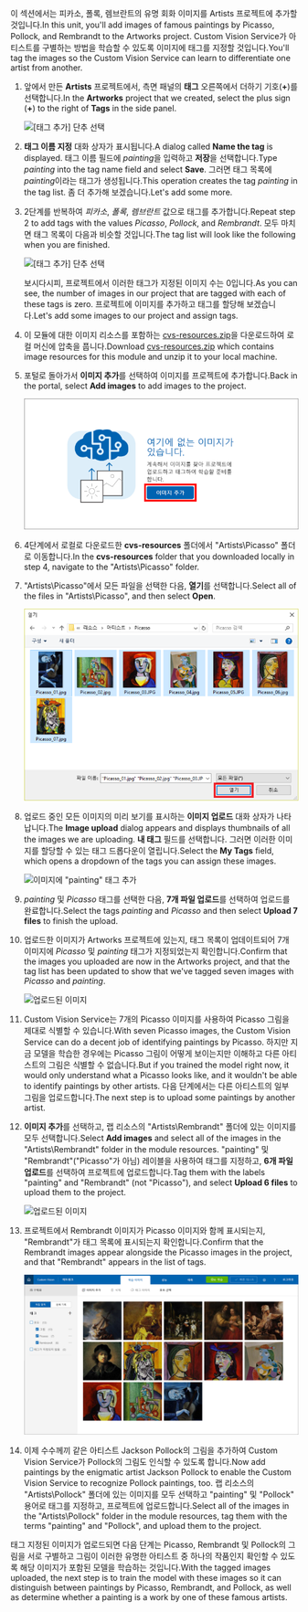 <span data-ttu-id="64639-101">이 섹션에서는 피카소, 폴록, 렘브란트의 유명 회화 이미지를 Artists 프로젝트에 추가할 것입니다.</span><span class="sxs-lookup"><span data-stu-id="64639-101">In this unit, you'll add images of famous paintings by Picasso, Pollock, and Rembrandt to the Artworks project.</span></span> <span data-ttu-id="64639-102">Custom Vision Service가 아티스트를 구별하는 방법을 학습할 수 있도록 이미지에 태그를 지정할 것입니다.</span><span class="sxs-lookup"><span data-stu-id="64639-102">You'll tag the images so the Custom Vision Service can learn to differentiate one artist from another.</span></span>

1. <span data-ttu-id="64639-103">앞에서 만든 **Artists** 프로젝트에서, 측면 패널의 **태그** 오른쪽에서 더하기 기호(**+**)를 선택합니다.</span><span class="sxs-lookup"><span data-stu-id="64639-103">In the **Artworks** project that we created, select the plus sign (**+**) to the right of **Tags** in the side panel.</span></span>

     ![[태그 추가] 단추 선택](../media/2-add-tags.png)

1. <span data-ttu-id="64639-105">**태그 이름 지정** 대화 상자가 표시됩니다.</span><span class="sxs-lookup"><span data-stu-id="64639-105">A dialog called **Name the tag** is displayed.</span></span> <span data-ttu-id="64639-106">태그 이름 필드에 *painting*을 입력하고 **저장**을 선택합니다.</span><span class="sxs-lookup"><span data-stu-id="64639-106">Type *painting* into the tag name field and select **Save**.</span></span> <span data-ttu-id="64639-107">그러면 태그 목록에 *painting*이라는 태그가 생성됩니다.</span><span class="sxs-lookup"><span data-stu-id="64639-107">This operation creates the tag *painting* in the tag list.</span></span> <span data-ttu-id="64639-108">좀 더 추가해 보겠습니다.</span><span class="sxs-lookup"><span data-stu-id="64639-108">Let's add some more.</span></span> 

1. <span data-ttu-id="64639-109">2단계를 반복하여 *피카소*, *폴록*, *렘브란트* 값으로 태그를 추가합니다.</span><span class="sxs-lookup"><span data-stu-id="64639-109">Repeat step 2 to add tags with the values *Picasso*, *Pollock*, and *Rembrandt*.</span></span> <span data-ttu-id="64639-110">모두 마치면 태그 목록이 다음과 비슷할 것입니다.</span><span class="sxs-lookup"><span data-stu-id="64639-110">The tag list will look like the following when you are finished.</span></span>

    ![[태그 추가] 단추 선택](../media/2-tag-list.png)

    <span data-ttu-id="64639-112">보시다시피, 프로젝트에서 이러한 태그가 지정된 이미지 수는 0입니다.</span><span class="sxs-lookup"><span data-stu-id="64639-112">As you can see, the number of images in our project that are tagged with each of these tags is zero.</span></span> <span data-ttu-id="64639-113">프로젝트에 이미지를 추가하고 태그를 할당해 보겠습니다.</span><span class="sxs-lookup"><span data-stu-id="64639-113">Let's add some images to our project and assign tags.</span></span>

1. <span data-ttu-id="64639-114">이 모듈에 대한 이미지 리소스를 포함하는 [cvs-resources.zip](https://github.com/MicrosoftDocs/mslearn-classify-images-with-the-custom-vision-service/raw/master/cvs-resources.zip)을 다운로드하여 로컬 머신에 압축을 풉니다.</span><span class="sxs-lookup"><span data-stu-id="64639-114">Download [cvs-resources.zip](https://github.com/MicrosoftDocs/mslearn-classify-images-with-the-custom-vision-service/raw/master/cvs-resources.zip) which contains image resources for this module and unzip it to your local machine.</span></span> 

1. <span data-ttu-id="64639-115">포털로 돌아가서 **이미지 추가**를 선택하여 이미지를 프로젝트에 추가합니다.</span><span class="sxs-lookup"><span data-stu-id="64639-115">Back in the portal, select **Add images** to add images to the project.</span></span>

    ![Artists 프로젝트에 이미지 추가](../media/2-portal-click-add-images.png)

1. <span data-ttu-id="64639-117">4단계에서 로컬로 다운로드한 **cvs-resources** 폴더에서 "Artists\Picasso" 폴더로 이동합니다.</span><span class="sxs-lookup"><span data-stu-id="64639-117">In the **cvs-resources** folder that you downloaded locally in step 4, navigate to the "Artists\Picasso" folder.</span></span>

1. <span data-ttu-id="64639-118">"Artists\Picasso"에서 모든 파일을 선택한 다음, **열기**를 선택합니다.</span><span class="sxs-lookup"><span data-stu-id="64639-118">Select all of the files in "Artists\Picasso", and then select **Open**.</span></span>

    ![이미지 선택](../media/2-fe-browse-picasso-01.png)

1. <span data-ttu-id="64639-120">업로드 중인 모든 이미지의 미리 보기를 표시하는 **이미지 업로드** 대화 상자가 나타납니다.</span><span class="sxs-lookup"><span data-stu-id="64639-120">The **Image upload** dialog appears and displays thumbnails of all the images we are uploading.</span></span> <span data-ttu-id="64639-121">**내 태그** 필드를 선택합니다. 그러면 이러한 이미지를 할당할 수 있는 태그 드롭다운이 열립니다.</span><span class="sxs-lookup"><span data-stu-id="64639-121">Select the **My Tags** field, which opens a dropdown of the tags you can assign these images.</span></span> 

    ![이미지에 "painting" 태그 추가](../media/2-upload-picasso-tags.png)

1. <span data-ttu-id="64639-123">*painting* 및 *Picasso* 태그를 선택한 다음, **7개 파일 업로드**를 선택하여 업로드를 완료합니다.</span><span class="sxs-lookup"><span data-stu-id="64639-123">Select the tags *painting* and *Picasso* and then select **Upload 7 files** to finish the upload.</span></span> 

1. <span data-ttu-id="64639-124">업로드한 이미지가 Artworks 프로젝트에 있는지, 태그 목록이 업데이트되어 7개 이미지에 *Picasso* 및 *painting* 태그가 지정되었는지 확인합니다.</span><span class="sxs-lookup"><span data-stu-id="64639-124">Confirm that the images you uploaded are now in the Artworks project, and that the tag list has been updated to show that we've tagged seven images with *Picasso* and *painting*.</span></span>

    ![업로드된 이미지](../media/2-portal-tagged-01.png)

1. <span data-ttu-id="64639-126">Custom Vision Service는 7개의 Picasso 이미지를 사용하여 Picasso 그림을 제대로 식별할 수 있습니다.</span><span class="sxs-lookup"><span data-stu-id="64639-126">With seven Picasso images, the Custom Vision Service can do a decent job of identifying paintings by Picasso.</span></span> <span data-ttu-id="64639-127">하지만 지금 모델을 학습한 경우에는 Picasso 그림이 어떻게 보이는지만 이해하고 다른 아티스트의 그림은 식별할 수 없습니다.</span><span class="sxs-lookup"><span data-stu-id="64639-127">But if you trained the model right now, it would only understand what a Picasso looks like, and it wouldn't be able to identify paintings by other artists.</span></span> <span data-ttu-id="64639-128">다음 단계에서는 다른 아티스트의 일부 그림을 업로드합니다.</span><span class="sxs-lookup"><span data-stu-id="64639-128">The next step is to upload some paintings by another artist.</span></span> 

1. <span data-ttu-id="64639-129">**이미지 추가**를 선택하고, 랩 리소스의 "Artists\Rembrandt" 폴더에 있는 이미지를 모두 선택합니다.</span><span class="sxs-lookup"><span data-stu-id="64639-129">Select **Add images** and select all of the images in the "Artists\Rembrandt" folder in the module resources.</span></span> <span data-ttu-id="64639-130">"painting" 및 "Rembrandt"("Picasso"가 아님) 레이블을 사용하여 태그를 지정하고, **6개 파일 업로드**를 선택하여 프로젝트에 업로드합니다.</span><span class="sxs-lookup"><span data-stu-id="64639-130">Tag them with the labels "painting" and "Rembrandt" (not "Picasso"), and select **Upload 6 files** to upload them to the project.</span></span>

    ![업로드된 이미지](../media/2-upload-rembrandt.png)

1. <span data-ttu-id="64639-132">프로젝트에서 Rembrandt 이미지가 Picasso 이미지와 함께 표시되는지, "Rembrandt"가 태그 목록에 표시되는지 확인합니다.</span><span class="sxs-lookup"><span data-stu-id="64639-132">Confirm that the Rembrandt images appear alongside the Picasso images in the project, and that "Rembrandt" appears in the list of tags.</span></span>

    ![Picasso 및 Rembrandt 이미지](../media/2-portal-tagged-02.png)

1. <span data-ttu-id="64639-134">이제 수수께끼 같은 아티스트 Jackson Pollock의 그림을 추가하여 Custom Vision Service가 Pollock의 그림도 인식할 수 있도록 합니다.</span><span class="sxs-lookup"><span data-stu-id="64639-134">Now add paintings by the enigmatic artist Jackson Pollock to enable the Custom Vision Service to recognize Pollock paintings, too.</span></span> <span data-ttu-id="64639-135">랩 리소스의 "Artists\Pollock" 폴더에 있는 이미지를 모두 선택하고 "painting" 및 "Pollock" 용어로 태그를 지정하고, 프로젝트에 업로드합니다.</span><span class="sxs-lookup"><span data-stu-id="64639-135">Select all of the images in the "Artists\Pollock" folder in the module resources, tag them with the terms "painting" and "Pollock", and upload them to the project.</span></span>

<span data-ttu-id="64639-136">태그 지정된 이미지가 업로드되면 다음 단계는 Picasso, Rembrandt 및 Pollock의 그림을 서로 구별하고 그림이 이러한 유명한 아티스트 중 하나의 작품인지 확인할 수 있도록 해당 이미지가 포함된 모델을 학습하는 것입니다.</span><span class="sxs-lookup"><span data-stu-id="64639-136">With the tagged images uploaded, the next step is to train the model with these images so it can distinguish between paintings by Picasso, Rembrandt, and Pollock, as well as determine whether a painting is a work by one of these famous artists.</span></span>